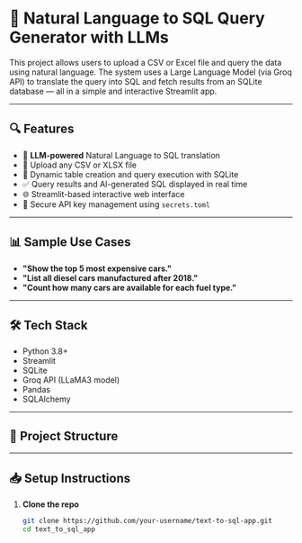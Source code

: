 # 🚀 Natural Language to SQL Query Generator with LLMs

This project allows users to upload a CSV or Excel file and query the data using natural language. The system uses a Large Language Model (via Groq API) to translate the query into SQL and fetch results from an SQLite database — all in a simple and interactive Streamlit app.

---

## 🔍 Features

- 🧠 **LLM-powered** Natural Language to SQL translation
- 📂 Upload any CSV or XLSX file
- 🔄 Dynamic table creation and query execution with SQLite
- ✅ Query results and AI-generated SQL displayed in real time
- 🌐 Streamlit-based interactive web interface
- 🔐 Secure API key management using `secrets.toml`

---

## 📊 Sample Use Cases

- **"Show the top 5 most expensive cars."**
- **"List all diesel cars manufactured after 2018."**
- **"Count how many cars are available for each fuel type."**

---

## 🛠 Tech Stack

- Python 3.8+
- Streamlit
- SQLite
- Groq API (LLaMA3 model)
- Pandas
- SQLAlchemy

---

## 📁 Project Structure



---

## 📥 Setup Instructions

1. **Clone the repo**  
   ```bash
   git clone https://github.com/your-username/text-to-sql-app.git
   cd text_to_sql_app


